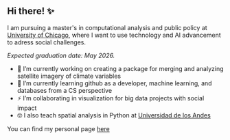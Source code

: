 ## Hi there! ✨

I am pursuing a master's in computational analysis and public policy at [University of Chicago](https://capp.uchicago.edu/), where I want to use technology and AI advancement to adress social challenges.

*Expected graduation date: May 2026.*

- 🔭 I’m currently working on creating a package for merging and analyzing satellite imagery of climate variables
- 🌱 I’m currently learning github as a developer, machine learning, and databases from a CS perspective
- ⚡ I’m collaborating in visualization for big data projects with social impact
- 🤓 I also teach spatial analysis in Python at [Universidad de los Andes](https://economia.uniandes.edu.co/)

You can find my personal page [here](https://anfelipecb.github.io/)
